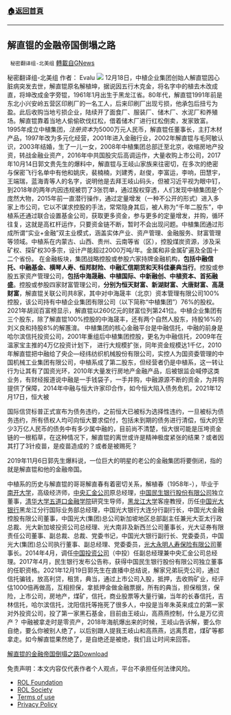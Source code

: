 ###  [:house:返回首頁](https://github.com/ourhimalayas/txt)
---


## 解直锟的金融帝国倒塌之路
` 秘密翻译组-北美组` [轉載自GNews](https://gnews.org/zh-hans/1780627/)

秘密翻译组-北美组 作者： Evalu
![](https://assets.gnews.org/wp-content/uploads/2021/12/4dda1c72-044c-48af-b48a-0e76fbe43208.png)
12月18日，中植企业集团创始人解直锟因心脏病突发去世，解直锟原名解植坤，据说因五行木克金，将名字中的植去木改成直，将坤改成金字旁锟，1961年1月出生于黑龙江省。80年代，解直锟1991年前是东北小兴安岭五营区印刷厂的一名工人，后来印刷厂出现亏损，他承包后扭亏为盈。此后收购当地亏损企业，陆续开了面食厂、服装厂、储木厂、水泥厂和养殖场。解直锟靠着当地人偷偷砍伐红松，借着储木厂进行红松倒卖，发家致富。 1995年成立中植集团，*注册资本*为5000万元人民币，解直锟任董事长，主打木材产品，1997年改为多元化经营，2001年进入金融行业，2002年解直锟与毛阿敏认识，2003年结婚，生了一儿一女，2008年中植集团总部迁至北京，收缩房地产投资，转战金融业资产，2016年中共国股灾后高调运作，大量收购上市公司，2017年10月14日郭文贵先生的爆料中，解直锟与王岐山家族来往密切，在多次的绝密与保密飞行名单中有他和姚庆，裴楠楠，刘建秀，赵俊，李富运，李响，田慧宇，王端瑞，蓝海青等人的名字，说明他是去拜王岐山码头，但被习近平视为眼中钉，到2018年的两年内因违规被罚了3张罚单，通过股权穿透，人们发现中植集团是个庞然大物，2015年前一直潜行操作，通过定量增发（一种不公开的形式）进入多家上市公司，它以不谋求控股的手法，常常隐身其后，被人称为“千年二股东”，中植系还通过联合设置基金公司，获取更多资金，参与更多的定量增发，并购，循环往复，这就是高杠杆运作，只要资金链不断，暂时不会出现问题。中植集团通过形成所谓“实业+金融”双主业模式，涵盖实体产业、资产管理、金融服务、财富管理等领域。中植系在内蒙古、山西、贵州、云南等省（区），控股煤炭资源，涉及采矿权、探矿权30多宗，设计产能超过2000万吨/年。金属和非金属矿遍及全国十二个省份。 在金融板块，集团战略控股或参股六家持牌金融机构，**包括中融信托、中融基金、横琴人寿、恒邦财险、中融汇信期货和天科佳豪典当行**。控股或参股五家资产管理公司，**包括中海晟融、中植国际、中新融创、中植资本、首拓融盛**。控股或参股四家财富管理公司，**分别为恒天财富、新湖财富、大唐财富、高晟财富**，解直锟关联公司共8家，其中对中海晟丰（北京）资本管理有限公司100%控股，该公司持有中植企业集团有限公司（以下简称“中植集团”）76%的股权。2021年胡润百富榜显示，解直锟以260亿元的财富位列第241位。中植企业集团有三个股东，除了解直锟100%控股的中海晟丰，还有两个自然人股东，持股16%的刘义良和持股8%的解蕙淯。 中植集团的核心金融平台是中融信托，中融的前身是哈尔滨信托投资公司，2001年重组后中植集团控股，更名为中融信托，2009年在温家宝主推的4万亿投资计划下， 进行大规模扩张，同年资金规模达1千亿，2010年解直锟把中融给了央企—经纬纺织机械股份有限公司，实控人为国资委管理的中国机械工业集团有限公司，中植系成了第二股东，但经营者仍是中植系，这一转让行为让其有了国资光环，2010年大量发行房地产金融产品，后被银监会喊停这类业务，有财经报道说中融是一手钱袋子，一手并购，中融源源不断的资金，为并购提供了保障，2014年中融与恒大许家印合作，如今恒大陷入债务危机，2021年12月17日，恒大被

国际信贷标普正式宣布为债务违约，之前恒大已被标为选择性违约，一旦被标为债务违约，所有债权人均可向恒大要求偿付，包括未到期的债务进行清偿，恒大的至少3万亿人民币的债务中有多少属中融的，目前尚不清楚，恒大很可能是压垮资金链的一根稻草，在这种情况下，解直锟的离世或许是精神极度紧张的结果？或者因其打了3针疫苗，是疫苗造成的？或者是被赐死？

2019年11月6日郭先生爆料说，一位巨大的明星的老公的金融集团将要倒闭，指的就是解直锟和他的金融帝国。

中植系的历史与解直锟的哥哥解直春有着密切关系，解植春（1958年-），毕业于[南开大学](https://baike.sogou.com/lemma/ShowInnerLink.htm?lemmaId=70450&amp;ss_c=ssc.citiao.link)，高级经济师，[中央汇金公司](https://baike.sogou.com/lemma/ShowInnerLink.htm?lemmaId=55156&amp;ss_c=ssc.citiao.link)原总经理，[中国民生银行股份有限公司](https://baike.sogou.com/lemma/ShowInnerLink.htm?lemmaId=145118&amp;ss_c=ssc.citiao.link)独立董事，[清华大学五道口金融学院](https://baike.sogou.com/lemma/ShowInnerLink.htm?lemmaId=51076393&amp;ss_c=ssc.citiao.link)研究生导师，[黑龙江大学](https://baike.sogou.com/lemma/ShowInnerLink.htm?lemmaId=100340&amp;ss_c=ssc.citiao.link)客座教授，历任[中国光大银行](https://baike.sogou.com/lemma/ShowInnerLink.htm?lemmaId=300711&amp;ss_c=ssc.citiao.link)黑龙江分行国际业务部总经理，中国光大银行大连分行副行长，中国光大金融控股有限公司董事，中国光大(集团)总公司新加坡地区总部副主任兼光大亚太行政总裁、光大新加坡投资公司总经理、光大南非及新西兰公司董事长，光大证券有限责任公司董事、副总裁、总裁、党委书记，中国光大银行副行长、党委委员，中国光大(集团)总公司执行董事、副总经理、党委委员，[光大永明人寿保险有限公司](https://baike.sogou.com/lemma/ShowInnerLink.htm?lemmaId=53179523&amp;ss_c=ssc.citiao.link)董事长。2014年4月，调任[中国投资公司](https://baike.sogou.com/lemma/ShowInnerLink.htm?lemmaId=1399211&amp;ss_c=ssc.citiao.link)（中投）任副总经理兼中央汇金公司总经理。2017年4月，民生银行发布公告称，获得中国民生银行股份有限公司独立董事的任职资格。2021年12月19日郭先生在直播中总结说，解家兄弟玩壳公司，通过信托骗钱，放高利贷，租赁，典当，通过上市公司入股，抵押，去收购矿业，经评估1000倍再做高，互相担保，拿抵押金做金融票据，所有的典当，担保租赁，保险，上市公司，房地产，煤矿，信托，商业股票等大量行骗，当年的长春信托，吉林信托，哈尔滨信托，沈阳信托等拖死了很多人，中投是当年朱英来成立的第一家对外投资公司，投了第一家黑石基金，目前由王岐山，高燕燕控制，什么是万亿资产？ 中融被拿走时是零资产，2018年海航爆出来的时候，王岐山告诉解，要么你自绝，要么你被别人绝了，以后别跟人提我王岐山和高燕燕，远离贯君，煤矿等都拿走。如今解直锟果然绝了，是自绝还是被绝，我们且让时间来回答。

[解直锟的金融帝国倒塌之路](https://assets.gnews.org/wp-content/uploads/2021/12/解直锟的金融帝国倒塌之路.docx)[Download](https://assets.gnews.org/wp-content/uploads/2021/12/解直锟的金融帝国倒塌之路.docx)

 

免责声明：本文内容仅代表作者个人观点，平台不承担任何法律风险。

- [ROL Foundation](https://rolfoundation.org/)
- [ROL Society](https://rolsociety.org/)
- [Terms of use](https://gnews.org/terms-of-use-3/)
- [Privacy Policy](https://gnews.org/privacy-policy/)

